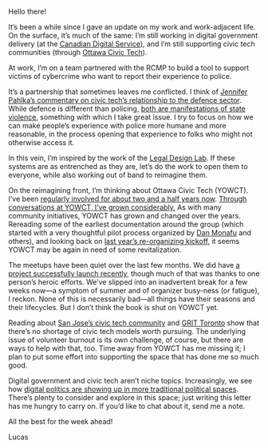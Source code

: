Hello there!

It’s been a while since I gave an update on my work and work-adjacent life. On the surface, it’s much of the same: I’m still working in digital government delivery (at the [Canadian Digital Service](https://digital.canada.ca/)), and I’m still supporting civic tech communities (through [Ottawa Civic Tech](https://ottawacivictech.ca/)).

At work, I’m on a team partnered with the RCMP to build a tool to support victims of cybercrime who want to report their experience to police.

It’s a partnership that sometimes leaves me conflicted. I think of [Jennifer Pahlka’s commentary on civic tech’s relationship to the defence sector](https://medium.com/code-for-america/the-problem-with-dull-knives-whats-the-defense-department-got-to-do-with-code-for-america-aefe6fe0bf1f). While defence is different than policing, [both are manifestations of state violence](https://lucascherkewski.com/study/franklin-definitions/), something with which I take great issue. I try to focus on how we can make people’s experience with police more humane and more reasonable, in the process opening that experience to folks who might not otherwise access it.

In this vein, I’m inspired by the work of the [Legal Design Lab](https://www.legaltechdesign.com). If these systems are as entrenched as they are, let’s do the work to open them to everyone, while also working out of band to reimagine them.

On the reimagining front, I’m thinking about Ottawa Civic Tech (YOWCT). I’ve been [regularly involved for about two and a half years now](https://lucascherkewski.com/hit-and-miss/8-civic-tech/). [Through conversations at YOWCT, I’ve grown considerably.](https://lucascherkewski.com/hit-and-miss/3-conversational-contributions/) As with many community initiatives, YOWCT has grown and changed over the years. Rereading some of the earliest documentation around the group (which started with a very thoughtful pilot process organized by [Dan Monafu](http://twitter.com/danutfm/) and others), and looking back on [last year’s re-organizing kickoff](https://docs.google.com/document/d/149o2ixT_lDQVIHjaijjSSNRFR_RxErv3PDNaAK8BYTk/edit), it seems YOWCT may be again in need of some revitalization.

The meetups have been quiet over the last few months. We did have [a project successfully launch recently](https://goc-spending.github.io/), though much of that was thanks to one person’s heroic efforts. We’ve slipped into an inadvertent break for a few weeks now—a symptom of summer and of organizer busy-ness (or fatigue), I reckon. None of this is necessarily bad—all things have their seasons and their lifecycles. But I don’t think the book is shut on YOWCT yet.

Reading about [San Jose’s civic tech community](https://medium.com/code-for-america/hack-nights-are-a-civic-good-86986cc7f0d3) and [GRIT Toronto](https://civichallto.ca/grit-toronto/) show that there’s no shortage of civic tech models worth pursuing. The underlying issue of volunteer burnout is its own challenge, of course, but there are ways to help with that, too. Time away from YOWCT has me missing it; I plan to put some effort into supporting the space that has done me so much good.

Digital government and civic tech aren’t niche topics. Increasingly, we see how [digital politics are showing up in more traditional political spaces](https://thelogic.co/opinion/letter-from-the-editor-tech-policy-is-now-foreign-policy/). There’s plenty to consider and explore in this space; just writing this letter has me hungry to carry on. If you’d like to chat about it, send me a note.

All the best for the week ahead!

Lucas